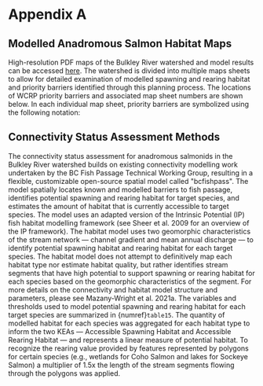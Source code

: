 # Appendix A

## Modelled Anadromous Salmon Habitat Maps

High-resolution PDF maps of the Bulkley River watershed and model results can be accessed [here](https://github.com/smnorris/bcfishpass/tree/main/wcrp/pdfs). The watershed is divided into multiple maps sheets to allow for detailed examination of modelled spawning and rearing habitat and priority barriers identified through this planning process. The locations of WCRP priority barriers and associated map sheet numbers are shown below. In each individual map sheet, priority barriers are symbolized using the following notation:

<!-- ```{figure} figure8.png
---
height: 400px
width: 1000px
name: fig8
---
*Bulkley River watershed overview map identifying the portions of the watershed covered by each map sheet (grey squares) and the prioritized barriers on the intermediate barrier list (orange points; see Appendix B).*
``` -->

##  Connectivity Status Assessment Methods

The connectivity status assessment for anadromous salmonids in the Bulkley River watershed builds on existing connectivity modelling work undertaken by the BC Fish Passage Technical Working Group, resulting in a flexible, customizable open-source spatial model called "bcfishpass". The model spatially locates known and modelled barriers to fish passage, identifies potential spawning and rearing habitat for target species, and estimates the amount of habitat that is currently accessible to target species. The model uses an adapted version of the Intrinsic Potential (IP) fish habitat modelling framework (see Sheer et al. 2009 for an overview of the IP framework). The habitat model uses two geomorphic characteristics of the stream network — channel gradient and mean annual discharge — to identify potential spawning habitat and rearing habitat for each target species. The habitat model does not attempt to definitively map each habitat type nor estimate habitat quality, but rather identifies stream segments that have high potential to support spawning or rearing habitat for each species based on the geomorphic characteristics of the segment. For more details on the connectivity and habitat model structure and parameters, please see Mazany-Wright et al. 2021a. The variables and thresholds used to model potential spawning and rearing habitat for each target species are summarized in {numref}`table15`. The quantity of modelled habitat for each species was aggregated for each habitat type to inform the two KEAs — Accessible Spawning Habitat and Accessible Rearing Habitat — and represents a linear measure of potential habitat. To recognize the rearing value provided by features represented by polygons for certain species (e.g., wetlands for Coho Salmon and lakes for Sockeye Salmon) a multiplier of 1.5x the length of the stream segments flowing through the polygons was applied.

<!-- ```{glue:figure} Table15
:name: "table15"

*Parameters and thresholds used to inform the Intrinsic Potential habitat model for spawning and rearing habitat for each target species in the Bulkley River watershed.*
``` -->